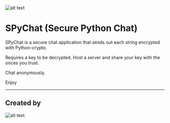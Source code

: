![alt text](http://leonvoerman.nl/coding/spychat.png)

# SPyChat (Secure Python Chat)
SPyChat is a secure chat application that sends out each string encrypted with Python-crypto.


Requires a key to be decrypted. Host a server and share your key with the onces you trust.


Chat anonymously.


Enjoy

***

## Created by
![alt text](http://leonvoerman.nl/coding/insec_only.png)
